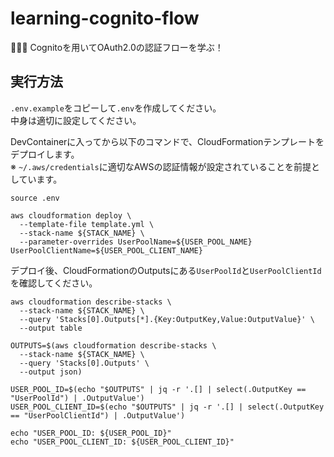 # learning-cognito-flow

🧆🧆🧆 Cognitoを用いてOAuth2.0の認証フローを学ぶ！  

## 実行方法

`.env.example`をコピーして`.env`を作成してください。  
中身は適切に設定してください。  

DevContainerに入ってから以下のコマンドで、CloudFormationテンプレートをデプロイします。  
※ `~/.aws/credentials`に適切なAWSの認証情報が設定されていることを前提としています。  

```shell
source .env

aws cloudformation deploy \
  --template-file template.yml \
  --stack-name ${STACK_NAME} \
  --parameter-overrides UserPoolName=${USER_POOL_NAME} UserPoolClientName=${USER_POOL_CLIENT_NAME}
```

デプロイ後、CloudFormationのOutputsにある`UserPoolId`と`UserPoolClientId`を確認してください。  

```shell
aws cloudformation describe-stacks \
  --stack-name ${STACK_NAME} \
  --query 'Stacks[0].Outputs[*].{Key:OutputKey,Value:OutputValue}' \
  --output table

OUTPUTS=$(aws cloudformation describe-stacks \
  --stack-name ${STACK_NAME} \
  --query 'Stacks[0].Outputs' \
  --output json)

USER_POOL_ID=$(echo "$OUTPUTS" | jq -r '.[] | select(.OutputKey == "UserPoolId") | .OutputValue')
USER_POOL_CLIENT_ID=$(echo "$OUTPUTS" | jq -r '.[] | select(.OutputKey == "UserPoolClientId") | .OutputValue')

echo "USER_POOL_ID: ${USER_POOL_ID}"
echo "USER_POOL_CLIENT_ID: ${USER_POOL_CLIENT_ID}"
```
